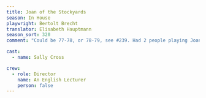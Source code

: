 ```yaml
---
title: Joan of the Stockyards
season: In House
playwright: Bertolt Brecht
translator: Elisabeth Hauptmann
season_sort: 320
comment: "Could be 77-78, or 78-79, see #239. Had 2 people playing Joan who swapped half way."

cast:
  - name: Sally Cross

crew:
  - role: Director
    name: An English Lecturer
    person: false
---
```

